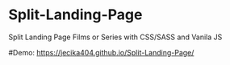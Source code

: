 # Split-Landing-Page
Split Landing Page Films or Series with CSS/SASS and Vanila JS

#Demo: https://jecika404.github.io/Split-Landing-Page/
